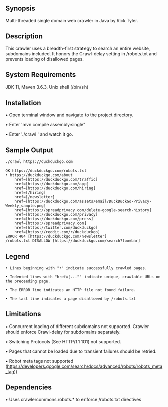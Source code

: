 ## Synopsis

Multi-threaded single domain web crawler in Java by Rick Tyler.

## Description

This crawler uses a breadth-first strategy to search an entire website, subdomains included. 
It honors the Crawl-delay setting in /robots.txt and prevents loading of disallowed pages. 

## System Requirements 

JDK 11, Maven 3.6.3, Unix shell (/bin/sh)

## Installation

• Open terminal window and navigate to the project directory.

• Enter 'mvn compile assembly:single'

• Enter './crawl <url>' and watch it go. 

## Sample Output

	./crawl https://duckduckgo.com

	OK https://duckduckgo.com/robots.txt
	• https://duckduckgo.com/about
		href=[https://duckduckgo.com/traffic]
		href=[https://duckduckgo.com/app]
		href=[https://duckduckgo.com/hiring]
		href=[/hiring]
		href=[/newsletter]
		href=[https://duckduckgo.com/assets/email/DuckDuckGo-Privacy-Weekly_sample.png]
		href=[https://spreadprivacy.com/delete-google-search-history]
		href=[https://duckduckgo.com/privacy]
		href=[https://duckduckgo.com/press]
		href=[https://spreadprivacy.com]
		href=[https://twitter.com/duckduckgo]
		href=[https://reddit.com/r/duckduckgo]
	ERROR 404 [https://duckduckgo.com/newsletter]
	/robots.txt DISALLOW [https://duckduckgo.com/search?foo=bar]

## Legend

	• Lines beginning with "•" indicate successfully crawled pages.

	• Indented lines with "href=[..."" indicate unique, crawlable URLs on the preceeding page.

	• The ERROR line indicates an HTTP file not found failure.

	• The last line indicates a page disallowed by /robots.txt

## Limitations

• Concurrent loading of different subdomains not supported. Crawler should enforce Crawl-delay for subdomains separately.

• Switching Protocols (See HTTP/1.1 101) not supported.

• Pages that cannot be loaded due to transient failures should be retried.

• Robot meta tags not supported (https://developers.google.com/search/docs/advanced/robots/robots_meta_tag))

## Dependencies

• Uses crawlercommons.robots.* to enforce /robots.txt directives 
